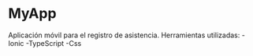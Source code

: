 # MyApp
Aplicación móvil para el registro de asistencia. 
Herramientas utilizadas: 
-Ionic
-TypeScript
-Css
